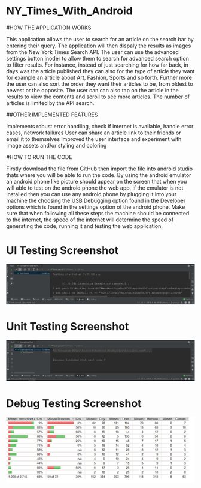 # NY_Times_With_Android

#HOW THE APPLICATION WORKS

This application allows the user to search for an article on the search bar by entering their query. The application will then dispaly the results as images from the New York Times Search API. The user can use the advanced settings button inoder to allow them to search for advanced search option to filter results. For instance, instead of just searching for how far back, in days was the article published they can also for the type of article they want for example an article about Art, Fashion, Sports and so forth. Further more the user can also sort the order they want their articles to be, from oldest to newest or the opposite. The user can can also tap on the article in the results to view the contents and scroll to see more articles. The number of articles is limited by the API search.

##OTHER IMPLEMENTED FEATURES

Implements robust error handling, check if internet is available, handle error cases, network failures User can share an article link to their friends or email it to themselves Improved the user interface and experiment with image assets and/or styling and coloring

#HOW TO RUN THE CODE

Firstly download the file from GitHub then import the file into android studio thats where you will be able to run the code. By using the android emulator an android phone like picture should appear on the screen that when you will able to test on the android phone the web app, if the emulator is not installed then you can use any android phone by plugging it into your machine the choosing the USB Debugging option found in the Developer options which is found in the settings option of the android phone. Make sure that when following all these steps the machine should be connected to the internet, the speed of the internet will determine the speed of generating the code, running it and testing the web application.


# UI Testing Screenshot
![alt text](https://github.com/Petunia20/NY_Times_With_Android/blob/56a8778b86387840a7af35d0567dfd3d6a262c6a/NY%20Times%20With%20Android/screenshots/UITestScreenshot.png?raw=true)



# Unit Testing Screenshot
![alt text](https://github.com/Petunia20/NY_Times_With_Android/blob/56a8778b86387840a7af35d0567dfd3d6a262c6a/NY%20Times%20With%20Android/screenshots/UnitTestScreenshot.png?raw=true)



# Debug Testing Screenshot
![alt text](https://github.com/Petunia20/NY_Times_With_Android/blob/56a8778b86387840a7af35d0567dfd3d6a262c6a/NY%20Times%20With%20Android/screenshots/CoverageReportScreenshotDebug.png?raw=true)
